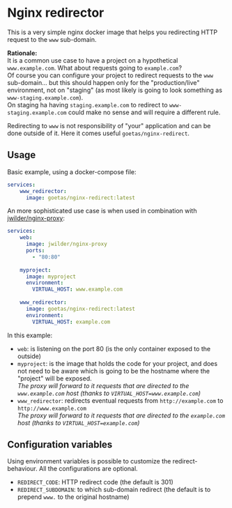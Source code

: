 # Nginx redirector

This is a very simple nginx docker image that helps you redirecting HTTP request to the `www` sub-domain.

**Rationale:**<br>
It is a common use case to have a project on a hypothetical `www.example.com`. 
What about requests going to  `example.com`?<br>
Of course you can configure your project to redirect requests to the `www` sub-domain... 
but this should happen only for the "production/live" environment, not on "staging" 
(as most likely is going to look something as `www-staging.example.com`).<br>
On staging ha having `staging.example.com` to redirect to `www-staging.example.com` could make no sense and will 
require a different rule.

Redirecting to `www` is not responsibility of "your" application and can be done outside of it. 
Here it comes useful `goetas/nginx-redirect`. 


## Usage

Basic example, using a docker-compose file:

```yaml
services:
    www_redirector:
      image: goetas/nginx-redirect:latest
```

An more sophisticated use case is when used in combination with [jwilder/nginx-proxy](https://github.com/jwilder/nginx-proxy):

```yaml
services:
    web:
      image: jwilder/nginx-proxy
      ports:
        - "80:80"
  
    myproject:
      image: myproject
      environment:
        VIRTUAL_HOST: www.example.com
         
    www_redirector:
      image: goetas/nginx-redirect:latest
      environment:
        VIRTUAL_HOST: example.com
```

In this example:
- `web`: is listening on the port 80 (is the only container exposed to the outside)
- `myproject`: is the image that holds the code for your project, 
   and does not need to be aware which is going to be the hostname where the "project" will be exposed.
   <br>_The proxy will forward to it requests that are directed to the `www.example.com` host (thanks to `VIRTUAL_HOST=www.example.com`)_
- `www_redirector`: redirects eventual requests from `http://example.com` to `http://www.example.com`
   <br>_The proxy will forward to it requests that are directed to the `example.com` host (thanks to `VIRTUAL_HOST=example.com`)_
   
   
## Configuration variables

Using environment variables is possible to customize the redirect-behaviour.
All the configurations are optional.

- `REDIRECT_CODE`: HTTP redirect code (the default is 301)
- `REDIRECT_SUBDOMAIN`: to which sub-domain redirect (the default is to prepend `www.` to the original hostname)
